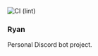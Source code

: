 ![CI (lint)](https://github.com/kwzrd/ryan/workflows/CI%20(lint)/badge.svg?branch=master)

### Ryan

Personal Discord bot project.
